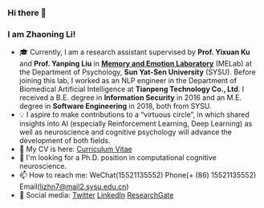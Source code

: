 ### Hi there 👋

<!--
**Das-Boot/Das-Boot** is a ✨ _special_ ✨ repository because its `README.md` (this file) appears on your GitHub profile.
-->

### I am Zhaoning Li!

- :mortar_board: Currently, I am a research assistant supervised by **Prof. Yixuan Ku** and **Prof. Yanping Liu** in [**Memory and Emotion Laboratory**](https://sysumelab.com) (MELab) at the Department of Psychology, **Sun Yat-Sen University** (SYSU). Before joining this lab, I worked as an NLP engineer in the Department of Biomedical Artificial Intelligence at **Tianpeng Technology Co., Ltd**. I received a B.E. degree in **Information Security** in 2016 and an M.E. degree in **Software Engineering** in 2018, both from SYSU.
- :bulb: I aspire to make contributions to a “virtuous circle”, in which shared insights into AI (especially Reinforcement Learning, Deep Learning) as well as neuroscience and cognitive psychology will advance the development of both fields. 
- 🌱 My CV is here: [Curriculum Vitae](https://github.com/Das-Boot/Das-Boot/blob/main/CV-Zhaoning%20Li.pdf)
- 🔭 I'm looking for a Ph.D. position in computational cognitive neuroscience.
- 📫 How to reach me: WeChat(15521135552) Phone(+ (86) 15521135552) Email(lizhn7@mail2.sysu.edu.cn) 
- :key: Social media: [Twitter](https://twitter.com/lizhn7) [LinkedIn](https://www.linkedin.com/in/zhaoning-li-b82bb1136/) [ResearchGate](https://www.researchgate.net/profile/Zhaoning_Li2)
